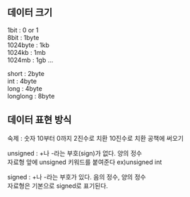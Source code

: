 ## 데이터 크기

1bit : 0 or 1  
8bit : 1byte  
1024byte : 1kb  
1024kb : 1mb  
1024mb : 1gb
...

short : 2byte  
int : 4byte  
long : 4byte  
longlong : 8byte

## 데이터 표현 방식

숙제 : 숫자 10부터 0까지 2진수로 치환 10진수로 치환 공책에 써오기

unsigned : +나 -라는 부호(sign)가 없다. 양의 정수  
자료형 앞에 unsigned 키워드를 붙여준다 ex)unsigned int

signed : +나 -라는 부호가 있다. 음의 정수, 양의 정수  
자료형은 기본으로 signed로 표기된다.

